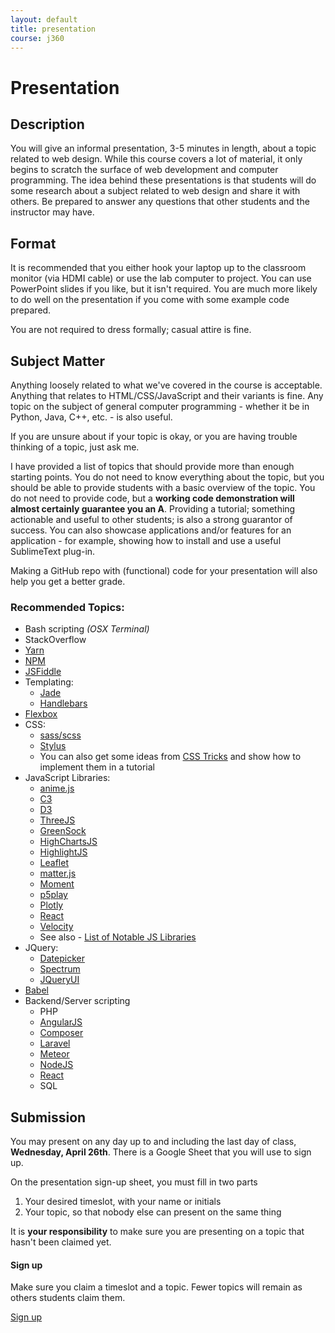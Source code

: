 ```yaml
---
layout: default
title: presentation
course: j360
---
```

# Presentation

## Description
You will give an informal presentation, 3-5 minutes in length, about a topic related to web design. While this course covers a lot of material, it only begins to scratch the surface of web development and computer programming. The idea behind these presentations is that students will do some research about a subject related to web design and share it with others. Be prepared to answer any questions that other students and the instructor may have.

## Format
It is recommended that you either hook your laptop up to the classroom monitor (via HDMI cable) or use the lab computer to project. You can use PowerPoint slides if you like, but it isn't required. You are much more likely to do well on the presentation if you come with some example code prepared.

You are not required to dress formally; casual attire is fine.

## Subject Matter
Anything loosely related to what we've covered in the course is acceptable. Anything that relates to HTML/CSS/JavaScript and their variants is fine. Any topic on the subject of general computer programming - whether it be in Python, Java, C++, etc. - is also useful.

If you are unsure about if your topic is okay, or you are having trouble thinking of a topic, just ask me.

I have provided a list of topics that should provide more than enough starting points. You do not need to know everything about the topic, but you should be able to provide students with a basic overview of the topic. You do not need to provide code, but a **working code demonstration will almost certainly guarantee you an A**. Providing a tutorial; something actionable and useful to other students; is also a strong guarantor of success. You can also showcase applications and/or features for an application - for example, showing how to install and use a useful SublimeText plug-in.

Making a GitHub repo with (functional) code for your presentation will also help you get a better grade.

### Recommended Topics:

 * Bash scripting _(OSX Terminal)_
 * StackOverflow
 * [Yarn](http://yarn.io)
 * [NPM](https://www.npmjs.com/)
 * [JSFiddle](https://jsfiddle.net/)
 * Templating:
   * [Jade](http://learnjade.com/)
   * [Handlebars](http://handlebarsjs.com/)
 * [Flexbox](https://www.w3schools.com/css/css3_flexbox.asp)
 * CSS:
   * [sass/scss](http://sass-lang.com/)
   * [Stylus](http://stylus-lang.com/)
   * You can also get some ideas from [CSS Tricks](https://css-tricks.com/) and show how to implement them in a tutorial
 * JavaScript Libraries:
   * [anime.js](http://anime-js.com/)
   * [C3](http://c3js.org/)
   * [D3](https://d3js.org/)
   * [ThreeJS](https://threejs.org/)
   * [GreenSock](https://greensock.com/)
   * [HighChartsJS](http://www.highcharts.com/)
   * [HighlightJS](https://highlightjs.org/)
   * [Leaflet](http://leafletjs.com/)
   * [matter.js](http://brm.io/matter-js/)
   * [Moment](http://momentjs.com/)
   * [p5play](http://p5play.molleindustria.org/)
   * [Plotly](https://plot.ly/javascript/)
   * [React](https://facebook.github.io/react/)
   * [Velocity](http://velocityjs.org/)
   * See also - [List of Notable JS Libraries](https://en.wikipedia.org/wiki/List_of_JavaScript_libraries)
 * JQuery:
   * [Datepicker](https://jqueryui.com/datepicker/)
   * [Spectrum](https://bgrins.github.io/spectrum/)
   * [JQueryUI](https://jqueryui.com/)
 * [Babel](https://babeljs.io/)
 * Backend/Server scripting
	* PHP
	* [AngularJS](https://angularjs.org/)
	* [Composer](https://getcomposer.org/)
	* [Laravel](https://laravel.com/)
	* [Meteor](https://www.meteor.com/)
	* [NodeJS](https://nodejs.org/en/)
	* [React](https://facebook.github.io/react/)
	* SQL

## Submission
You may present on any day up to and including the last day of class, **Wednesday, April 26th**. There is a Google Sheet that you will use to sign up.

On the presentation sign-up sheet, you must fill in two parts

1. Your desired timeslot, with your name or initials
2. Your topic, so that nobody else can present on the same thing

It is __your responsibility__ to make sure you are presenting on a topic that hasn't been claimed yet.

  <div class="card-block">
    <h4 class="card-title">Sign up</h4>
    <p class="card-text">Make sure you claim a timeslot and a topic. Fewer topics will remain as others students claim them.</p>
    <a href="https://docs.google.com/spreadsheets/d/1ihlsrUQBAJHc4umHAJmnKjqAcJMjtWl6RXdTPCXyuTk/edit?usp=sharing" class="btn btn-primary" target="_blank">Sign up</a>
  </div>

